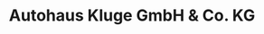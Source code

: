 ---
title: "Autohaus Kluge GmbH & Co. KG"
url: /leese/autohaus-kluge-gmbh-und-co-kg/
shop: Autohaus
---
